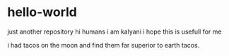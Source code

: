 # hello-world
just another repository
hi humans
i am kalyani i hope this is usefull for me

i had tacos on the moon and find them far superior to earth tacos.
